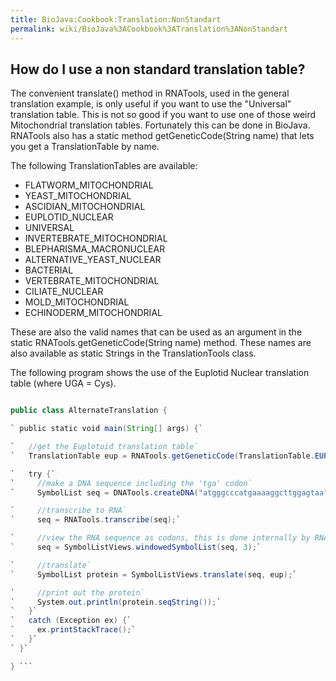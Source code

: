 ```yaml
---
title: BioJava:Cookbook:Translation:NonStandart
permalink: wiki/BioJava%3ACookbook%3ATranslation%3ANonStandart
---
```


How do I use a non standard translation table?
----------------------------------------------

The convenient translate() method in RNATools, used in the general
translation example, is only useful if you want to use the "Universal"
translation table. This is not so good if you want to use one of those
weird Mitochondrial translation tables. Fortunately this can be done in
BioJava. RNATools also has a static method getGeneticCode(String name)
that lets you get a TranslationTable by name.

The following TranslationTables are available:

-   FLATWORM\_MITOCHONDRIAL
-   YEAST\_MITOCHONDRIAL
-   ASCIDIAN\_MITOCHONDRIAL
-   EUPLOTID\_NUCLEAR
-   UNIVERSAL
-   INVERTEBRATE\_MITOCHONDRIAL
-   BLEPHARISMA\_MACRONUCLEAR
-   ALTERNATIVE\_YEAST\_NUCLEAR
-   BACTERIAL
-   VERTEBRATE\_MITOCHONDRIAL
-   CILIATE\_NUCLEAR
-   MOLD\_MITOCHONDRIAL
-   ECHINODERM\_MITOCHONDRIAL

These are also the valid names that can be used as an argument in the
static RNATools.getGeneticCode(String name) method. These names are also
available as static Strings in the TranslationTools class.

The following program shows the use of the Euplotid Nuclear translation
table (where UGA = Cys).

```java import org.biojava.bio.seq.\*; import org.biojava.bio.symbol.\*;

public class AlternateTranslation {

` public static void main(String[] args) {`

`   //get the Euplotoid translation table`  
`   TranslationTable eup = RNATools.getGeneticCode(TranslationTable.EUPL_NUC);`

`   try {`  
`     //make a DNA sequence including the 'tga' codon`  
`     SymbolList seq = DNATools.createDNA("atgggcccatgaaaaggcttggagtaa");`

`     //transcribe to RNA`  
`     seq = RNATools.transcribe(seq);`

`     //view the RNA sequence as codons, this is done internally by RNATool.translate()`  
`     seq = SymbolListViews.windowedSymbolList(seq, 3);`

`     //translate`  
`     SymbolList protein = SymbolListViews.translate(seq, eup);`

`     //print out the protein`  
`     System.out.println(protein.seqString());`  
`   }`  
`   catch (Exception ex) {`  
`     ex.printStackTrace();`  
`   }`  
` }`

} ```
